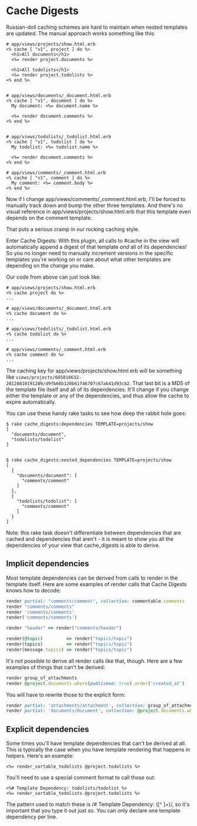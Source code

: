 Cache Digests
=============

Russian-doll caching schemes are hard to maintain when nested templates are updated. The manual approach works something like this:

```HTML+ERB
# app/views/projects/show.html.erb
<% cache [ "v1", project ] do %>
  <h1>All documents</h1>
  <%= render project.documents %>

  <h1>All todolists</h1>
  <%= render project.todolists %>
<% end %>


# app/views/documents/_document.html.erb
<% cache [ "v1", document ] do %>
  My document: <%= document.name %>

  <%= render document.comments %>
<% end %>


# app/views/todolists/_todolist.html.erb
<% cache [ "v1", todolist ] do %>
  My todolist: <%= todolist.name %>

  <%= render document.comments %>
<% end %>

# app/views/comments/_comment.html.erb
<% cache [ "v1", comment ] do %>
  My comment: <%= comment.body %>
<% end %>
```

Now if I change app/views/comments/_comment.html.erb, I'll be forced to manually track down and bump the other three templates. And there's no visual reference in app/views/projects/show.html.erb that this template even depends on the comment template.

That puts a serious cramp in our rocking caching style.

Enter Cache Digests: With this plugin, all calls to #cache in the view will automatically append a digest of that template _and_ all of its dependencies! So you no longer need to manually increment versions in the specific templates you're working on or care about what other templates are depending on the change you make.

Our code from above can just look like:

```HTML+ERB
# app/views/projects/show.html.erb
<% cache project do %>
...

# app/views/documents/_document.html.erb
<% cache document do %>
...

# app/views/todolists/_todolist.html.erb
<% cache todolist do %>
...

# app/views/comments/_comment.html.erb
<% cache comment do %>
...
```

The caching key for app/views/projects/show.html.erb will be something like `views/projects/605816632-20120810191209/d9fb66b120b61f46707c67ab41d93cb2`. That last bit is a MD5 of the template file itself and all of its dependencies. It'll change if you change either the template or any of the dependencies, and thus allow the cache to expire automatically.

You can use these handy rake tasks to see how deep the rabbit hole goes:

```
$ rake cache_digests:dependencies TEMPLATE=projects/show
[
  "documents/document",
  "todolists/todolist"
]


$ rake cache_digests:nested_dependencies TEMPLATE=projects/show
[
  {
    "documents/document": [
      "comments/comment"
    ]
  },
  {
    "todolists/todolist": [
      "comments/comment"
    ]
  }
]
```
Note: this rake task doesn't differentiate between dependencies that are cached and dependencies that aren't - it is meant to show you all the dependencies of your view that cache_digests is able to derive.

Implicit dependencies
---------------------

Most template dependencies can be derived from calls to render in the template itself. Here are some examples of render calls that Cache Digests knows how to decode:

```ruby
render partial: "comments/comment", collection: commentable.comments
render "comments/comments"
render 'comments/comments'
render('comments/comments')

render "header" => render("comments/header")

render(@topic)         => render("topics/topic")
render(topics)         => render("topics/topic")
render(message.topics) => render("topics/topic")
```

It's not possible to derive all render calls like that, though. Here are a few examples of things that can't be derived:

```ruby
render group_of_attachments
render @project.documents.where(published: true).order('created_at')
```

You will have to rewrite those to the explicit form:

```ruby
render partial: 'attachments/attachment', collection: group_of_attachments
render partial: 'documents/document', collection: @project.documents.where(published: true).order('created_at')
```

Explicit dependencies
---------------------

Some times you'll have template dependencies that can't be derived at all. This is typically the case when you have template rendering that happens in helpers. Here's an example:

```HTML+ERB
<%= render_sortable_todolists @project.todolists %>
```

You'll need to use a special comment format to call those out:

```HTML+ERB
<%# Template Dependency: todolists/todolist %>
<%= render_sortable_todolists @project.todolists %>
```

The pattern used to match these is /# Template Dependency: ([^ ]+)/, so it's important that you type it out just so. You can only declare one template dependency per line.